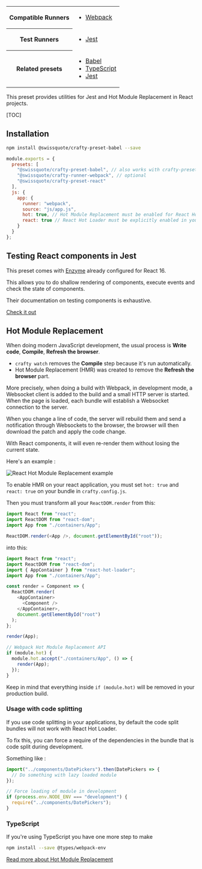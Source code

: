 <table>
<tr><th>Compatible Runners</th><td>

* [Webpack](05_Packages/02_crafty-runner-webpack.md)

</td></tr>
<tr><th>Test Runners</th><td>

* [Jest](05_Packages/05_crafty-preset-jest.md)

</td></tr>
<tr><th>Related presets</th><td>

* [Babel](05_Packages/05_crafty-preset-babel.md)
* [TypeScript](05_Packages/05_crafty-preset-typescript.md)
* [Jest](05_Packages/05_crafty-preset-jest.md)

</td></tr>
</table>

This preset provides utilities for Jest and Hot Module Replacement in React
projects.

[TOC]

## Installation

```bash
npm install @swissquote/crafty-preset-babel --save
```

```javascript
module.exports = {
  presets: [
    "@swissquote/crafty-preset-babel", // also works with crafty-preset-typescript
    "@swissquote/crafty-runner-webpack", // optional
    "@swissquote/crafty-preset-react"
  ],
  js: {
    app: {
      runner: "webpack",
      source: "js/app.js",
      hot: true, // Hot Module Replacement must be enabled for React Hot Loader to work
      react: true // React Hot Loader must be explicitly enabled in your bundle
    }
  }
};
```

## Testing React components in Jest

This preset comes with [Enzyme](https://github.com/airbnb/enzyme) already
configured for React 16.

This allows you to do shallow rendering of components, execute events and check
the state of components.

Their documentation on testing components is exhaustive.

[Check it out](http://airbnb.io/enzyme/)

## Hot Module Replacement

When doing modern JavaScript development, the usual process is **Write code**,
**Compile**, **Refresh the browser**.

* `crafty watch` removes the **Compile** step because it's run automatically.
* Hot Module Replacement (HMR) was created to remove the **Refresh the browser**
  part.

More precisely, when doing a build with Webpack, in development mode, a
Websocket client is added to the build and a small HTTP server is started. When
the page is loaded, each bundle will establish a Websocket connection to the
server.

When you change a line of code, the server will rebuild them and send a
notification through Websockets to the browser, the browser will then download
the patch and apply the code change.

With React components, it will even re-render them without losing the current
state.

Here's an example :

![React Hot Module Replacement example](../react-hot-loader.gif)

To enable HMR on your react application, you must set `hot: true` and `react: true` on your bundle in `crafty.config.js`.

Then you must transform all your `ReactDOM.render` from this:

```javascript
import React from "react";
import ReactDOM from "react-dom";
import App from "./containers/App";

ReactDOM.render(<App />, document.getElementById("root"));
```

into this:

```javascript
import React from "react";
import ReactDOM from "react-dom";
import { AppContainer } from "react-hot-loader";
import App from "./containers/App";

const render = Component => {
  ReactDOM.render(
    <AppContainer>
      <Component />
    </AppContainer>,
    document.getElementById("root")
  );
};

render(App);

// Webpack Hot Module Replacement API
if (module.hot) {
  module.hot.accept("./containers/App", () => {
    render(App);
  });
}
```

Keep in mind that everything inside `if (module.hot)` will be removed in your
production build.

### Usage with code splitting

If you use code splitting in your applications, by default the code split
bundles will not work with React Hot Loader.

To fix this, you can force a require of the dependencies in the bundle that is
code split during development.

Something like :

```javascript
import("../components/DatePickers").then(DatePickers => {
  // Do something with lazy loaded module
});

// Force loading of module in development
if (process.env.NODE_ENV === "development") {
  require("../components/DatePickers");
}
```

### TypeScript

If you're using TypeScript you have one more step to make

```bash
npm install --save @types/webpack-env
```

[Read more about Hot Module Replacement](https://medium.com/@rajaraodv/webpack-hot-module-replacement-hmr-e756a726a07#.6qqb8241p)
